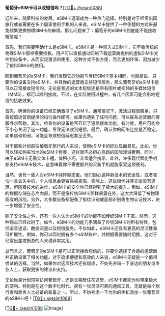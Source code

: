 **葡萄牙eSIM卡可以收短信吗？**[[TG💪+ @esim1088](https://t.me/s/esim1088)]

近年来，随着科技的发展，eSIM卡逐渐成为一种热门选择。特别是对于经常出国旅行或者需要在多个国家使用手机的人来说，eSIM卡提供了一种便捷的方式来避免频繁更换物理SIM卡的麻烦。那么问题来了：葡萄牙的eSIM卡到底能不能接收短信呢？

首先，我们需要明确什么是eSIM卡。eSIM卡是一种嵌入式SIM卡，它不像传统的物理SIM卡那样需要插拔。用户可以直接通过网络下载运营商提供的虚拟SIM卡文件到设备中，从而实现激活和使用。这种方式不仅方便，而且更加环保，因为减少了塑料SIM卡的使用。

回到葡萄牙的eSIM卡，我们发现它的功能与传统SIM卡基本相同。也就是说，只要你的设备支持eSIM卡，并且你的运营商支持短信服务，那么葡萄牙的eSIM卡是可以正常接收短信的。无论是普通的文本短信还是带有图片或视频的多媒体短信（MMS），都可以顺利接收。不过，在实际使用过程中，有几个因素可能会影响短信的接收效果。

首先，确保你的设备已经正确激活了eSIM卡。通常情况下，激活过程很简单，只需按照运营商提供的指引操作即可。如果你遇到了任何问题，可以联系运营商的客服寻求帮助。其次，检查你的设备是否开启了短信接收功能。有时候，用户可能会不小心关闭了这一功能，导致无法收到短信。最后，确认你的网络连接是否稳定。如果信号较弱，可能会导致短信延迟甚至丢失。

对于那些计划前往葡萄牙旅行的人来说，使用eSIM卡的好处显而易见。比如，你可以轻松购买当地的eSIM卡套餐，这样就不必担心高昂的国际漫游费用。同时，由于eSIM卡无需实体卡槽，体积小巧，非常适合携带。此外，许多现代智能手机都支持eSIM卡技术，这意味着你不需要额外购买新手机就能享受这项便利。

当然，也有一些人对eSIM卡持怀疑态度。他们担心这种新技术的安全性，或者害怕一旦丢失手机，个人信息会更容易被盗取。实际上，这些担忧并非完全没有道理，但随着技术的进步，eSIM卡的安全性已经得到了极大的提升。例如，eSIM卡的数据存储在芯片内部，而不是像传统SIM卡那样暴露在外，这大大降低了被物理窃取的风险。另外，大多数设备都配备了指纹识别或面部识别等生物认证技术，进一步增强了安全性。

除了安全性之外，还有一些人认为eSIM卡的功能不如传统SIM卡丰富。然而，这种观点已经过时了。如今，eSIM卡的功能几乎涵盖了传统SIM卡的所有特性，包括语音通话、数据流量以及短信服务。不仅如此，eSIM卡还具有更高的灵活性和可扩展性。例如，你可以同时拥有多个eSIM账户，并根据需要随时切换，这对于经常出差或旅游的人来说非常实用。

总而言之，葡萄牙的eSIM卡是可以正常接收短信的，只要你选择了合适的运营商并正确设置了相关功能。对于追求便捷和高效的人来说，eSIM卡无疑是一个值得尝试的选择。当然，如果你对这项技术还有疑虑，不妨先咨询一下身边的朋友或专业人士，获取更多的建议和支持。

无论你是计划短期访问葡萄牙，还是长期居住在这里，eSIM卡都能为你带来极大的便利。特别是在这个数字化时代，拥有一张灵活可靠的通信工具，无疑是每个旅行者和商务人士必备的装备之一。所以，不妨考虑一下为你的手机添加一张葡萄牙的eSIM卡吧！[[TG💪+ @esim1088](https://t.me/s/esim1088)]

[[TG💪+ @esim1088](https://t.me/s/esim1088) ![Image](https://i.postimg.cc/4NQfJmqS/Snipaste-2025-05-13-00-14-12.png)]